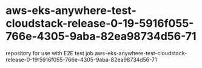 # aws-eks-anywhere-test-cloudstack-release-0-19-5916f055-766e-4305-9aba-82ea98734d56-71
repository for use with E2E test job aws-eks-anywhere-test-cloudstack-release-0-19:5916f055-766e-4305-9aba-82ea98734d56-71
